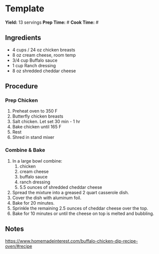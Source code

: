 # Template
**Yield:** 13 servings
**Prep Time:** #
**Cook Time:** #

## Ingredients
- 4 cups / 24 oz chicken breasts
- 8 oz cream cheese, room temp
- 3/4 cup  Buffalo sauce
- 1 cup Ranch dressing
- 8 oz shredded cheddar cheese

## Procedure
### Prep Chicken
1. Preheat oven to 350 F
2. Butterfly chicken breasts
3. Salt chicken. Let set 30 min - 1 hr
4. Bake chicken until 165 F
5. Rest
6. Shred in stand mixer

### Combine & Bake
1. In a large bowl combine:
     1. chicken
     2. cream cheese
     3. buffalo sauce
     4. ranch dressing
     5. 5.5 ounces of shredded cheddar cheese
2. Spread the mixture into a greased 2 quart casserole dish.
3. Cover the dish with aluminum foil.
4. Bake for 20 minutes.
5. Sprinkle the remaining 2.5 ounces of cheddar cheese over the top.
6. Bake for 10 minutes or until the cheese on top is melted and bubbling.

## Notes
https://www.homemadeinterest.com/buffalo-chicken-dip-recipe-oven/#recipe
